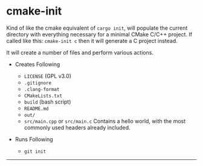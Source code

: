 # cmake-init

Kind of like the cmake equivalent of `cargo init`, will populate the current directory with everything necessary for a minimal CMake C/C++ project. If called like this: `cmake-init c` then it will generate a C project instead. 

It will create a number of files and perform various actions.

- Creates Following
    - `LICENSE` (GPL v3.0)
    - `.gitignore`
    - `.clang-format`
    - `CMakeLists.txt`
    - `build` (bash script)
    - `README.md` 
    - `out/`
    - `src/main.cpp` or `src/main.c`
        Contains a hello world, with the most commonly used headers already included.

- Runs Following
    - `git init`

---



